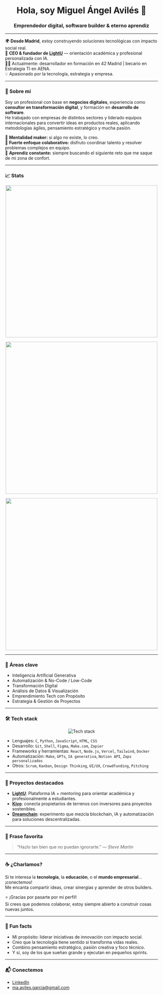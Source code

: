 <h1 align="center">Hola, soy Miguel Ángel Avilés 👋</h1> 
<h3 align="center">Emprendedor digital, software builder & eterno aprendiz</h3>

---

🌍 **Desde Madrid**, estoy construyendo soluciones tecnológicas con impacto social real.  
🎯 **CEO & fundador de [LightU](https://www.lightu.es)** — orientación académica y profesional personalizada con IA.  
👨‍💻 Actualmente: desarrollador en formación en 42 Madrid | becario en Estrategia TI en AENA.  
💡 Apasionado por la tecnología, estrategia y empresa.  

---

### 🚀 Sobre mí

Soy un profesional con base en **negocios digitales**, experiencia como **consultor en transformación digital**, y formación en **desarrollo de software**.  
He trabajado con empresas de distintos sectores y liderado equipos internacionales para convertir ideas en productos reales, aplicando metodologías ágiles, pensamiento estratégico y mucha pasión.

🧠 **Mentalidad maker:** si algo no existe, lo creo.  
🤝 **Fuerte enfoque colaborativo:** disfruto coordinar talento y resolver problemas complejos en equipo.  
🌱 **Aprendiz constante:** siempre buscando el siguiente reto que me saque de mi zona de confort.

---

### 📈 Stats

<p align="center">
  <img src="https://github-readme-stats.vercel.app/api?username=miaviles11&show_icons=true&theme=react&hide=prs" width="500" />
</p>

<p align="center">
  <img src="https://github-readme-streak-stats.herokuapp.com/?user=miaviles11&theme=react" width="500" />
</p>

<p align="center">
  <img src="https://github-readme-stats.vercel.app/api/top-langs/?username=miaviles11&layout=compact&theme=radical" width="500" />
</p>


---

### 🧩 Áreas clave

- Inteligencia Artificial Generativa  
- Automatización & No-Code / Low-Code  
- Transformación Digital  
- Análisis de Datos & Visualización  
- Emprendimiento Tech con Propósito  
- Estrategia & Gestión de Proyectos

---

### 🛠️ Tech stack

<p align="center">
  <img src="https://skillicons.dev/icons?i=python,c,js,html,css,react,linux,docker,git,vscode,figma" alt="Tech stack" />
</p>

- Lenguajes: `C`, `Python`, `JavaScript`, `HTML`, `CSS`  
- Desarrollo: `Git`, `Shell`, `Figma`, `Make.com`, `Zapier`  
- Frameworks y herramientas: `React`, `Node.js`, `Vercel`, `Tailwind`, `Docker`  
- Automatización: `Make`, `GPTs`, `IA generativa`, `Notion API`, `Zaps personalizados`  
- Otros: `Scrum`, `Kanban`, `Design Thinking`, `UI/UX`, `Crowdfunding`, `Pitching`

---

### 🧠 Proyectos destacados

- [**LightU**](https://www.lightu.es): Plataforma IA + mentoring para orientar académica y profesionalmente a estudiantes.  
- [**Kivo**](https://v0-sustainable-land-sale-page-wine.vercel.app/): conecta propietarios de terrenos con inversores para proyectos sostenibles.  
- [**Dreamchain**](https://github.com/miaviles11/dreamchain-v1): experimento que mezcla blockchain, IA y automatización para soluciones descentralizadas.

---

### 💬 Frase favorita

> “Hazlo tan bien que no puedan ignorarte.” — *Steve Martin*

---

### ☕ ¿Charlamos?

Si te interesa la **tecnología**, la **educación**, o el **mundo empresarial**… ¡conectemos!  
Me encanta compartir ideas, crear sinergias y aprender de otros builders.  

⭐ ¡Gracias por pasarte por mi perfil!  
Si crees que podemos colaborar, estoy siempre abierto a construir cosas nuevas juntos.

---

### 🧠 Fun facts

- Mi propósito: liderar iniciativas de innovación con impacto social.  
- Creo que la tecnología tiene sentido si transforma vidas reales.  
- Combino pensamiento estratégico, pasión creativa y foco técnico.  
- Y sí, soy de los que sueñan grande y ejecutan en pequeños sprints.

---

### 📬 Conectemos

- [LinkedIn](https://www.linkedin.com/in/miguel-angel-aviles/)  
- ma.aviles.garcia@gmail.com
